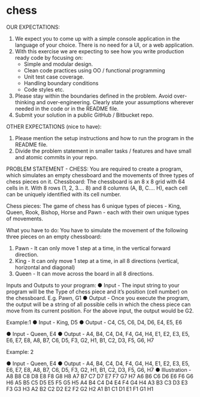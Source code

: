 # chess

OUR EXPECTATIONS:
1. We expect you to come up with a simple console application in the language of your choice. There is no need for
   a UI, or a web application.
2. With this exercise we are expecting to see how you write production ready code by focusing on:
   - Simple and modular design.
   - Clean code practices using OO / functional programming
   - Unit test case coverage.
   - Handling boundary conditions
   - Code styles etc.
3. Please stay within the boundaries defined in the problem. Avoid over-thinking and over-engineering. Clearly state
   your assumptions wherever needed in the code or in the README file.
4. Submit your solution in a public GitHub / Bitbucket repo.

OTHER EXPECTATIONS (nice to have):
1. Please mention the setup instructions and how to run the program in the README file.
2. Divide the problem statement in smaller tasks / features and have small and atomic commits in your repo.

PROBLEM STATEMENT - CHESS:
You are required to create a program, which simulates an empty chessboard and the movements of three types of
chess pieces on it.
Chessboard: The chessboard is an 8 x 8 grid with 64 cells in it. With 8 rows (1, 2, 3.... 8) and 8 columns (A, B, C.... H),
each cell can be uniquely identified with its cell number.

Chess pieces:
The game of chess has 6 unique types of pieces - King, Queen, Rook, Bishop, Horse and Pawn - each with their own
unique types of movements.

What you have to do:
You have to simulate the movement of the following three pieces on an empty chessboard:
1. Pawn - It can only move 1 step at a time, in the vertical forward direction.
2. King - It can only move 1 step at a time, in all 8 directions (vertical, horizontal and diagonal)
3. Queen - It can move across the board in all 8 directions.

Inputs and Outputs to your program:
● Input - The input string to your program will be the Type of chess piece and it’s position (cell number) on the
  chessboard. E.g. Pawn, G1
● Output - Once you execute the program, the output will be a string of all possible cells in which the chess piece can
  move from its current position. For the above input, the output would be G2.

Example:1
● Input - King, D5
● Output - C4, C5, C6, D4, D6, E4, E5, E6

● Input - Queen, E4
● Output - A4, B4, C4, D4, F4, G4, H4, E1, E2, E3, E5, E6, E7, E8, A8, B7, C6, D5, F3, G2, H1, B1, C2, D3, F5, G6, H7


Example: 2

● Input - Queen, E4
● Output - A4, B4, C4, D4, F4, G4, H4, E1, E2, E3, E5, E6, E7, E8, A8, B7, C6, D5, F3, G2, H1, B1, C2, D3, F5, G6, H7
● Illustration -
A8 B8 C8 D8 E8 F8 G8 H8
A7 B7 C7 D7 E7 F7 G7 H7
A6 B6 C6 D6 E6 F6 G6 H6
A5 B5 C5 D5 E5 F5 G5 H5
A4 B4 C4 D4 E4 F4 G4 H4
A3 B3 C3 D3 E3 F3 G3 H3
A2 B2 C2 D2 E2 F2 G2 H2
A1 B1 C1 D1 E1 F1 G1 H1
